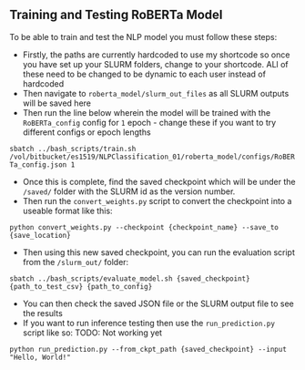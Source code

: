 ## Training and Testing RoBERTa Model

To be able to train and test the NLP model you must follow these steps:

* Firstly, the paths are currently hardcoded to use my shortcode so once you have set up your SLURM folders, change to your shortcode. ALl of these need to be changed to be dynamic to each user instead of hardcoded
* Then navigate to `roberta_model/slurm_out_files` as all SLURM outputs will be saved here
* Then run the line below wherein the model will be trained with the `RoBERTa_config` config for `1` epoch - change these if you want to try different configs or epoch lengths

`sbatch ../bash_scripts/train.sh /vol/bitbucket/es1519/NLPClassification_01/roberta_model/configs/RoBERTa_config.json 1` 

* Once this is complete, find the saved checkpoint which will be under the `/saved/` folder with the SLURM id as the version number.
* Then run the `convert_weights.py` script to convert the checkpoint into a useable format like this: 

`python convert_weights.py --checkpoint {checkpoint_name} --save_to {save_location}`

* Then using this new saved checkpoint, you can run the evaluation script from the `/slurm_out/` folder:

`sbatch ../bash_scripts/evaluate_model.sh {saved_checkpoint} {path_to_test_csv} {path_to_config}`

* You can then check the saved JSON file or the SLURM output file to see the results
* If you want to run inference testing then use the `run_prediction.py` script like so: TODO: Not working yet

`python run_prediction.py --from_ckpt_path {saved_checkpoint} --input "Hello, World!"`